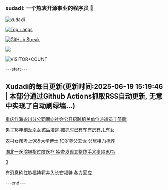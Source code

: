 ### xudadi: 一个热衷开源事业的程序员 👋

![xudadi](https://github-readme-stats-git-masterorgs-github-readme-stats-team.vercel.app/api?username=xudadi)

[![Top Langs](https://github-readme-stats.vercel.app/api/top-langs/?username=xudadi)](https://github.com/anuraghazra/github-readme-stats)

[![GitHub Streak](https://streak-stats.demolab.com?user=xudadi&locale=zh_Hans)](https://git.io/streak-stats)

![](https://raw.githubusercontent.com/xudadi/xudadi/main/assets/github-contribution-grid-snake.svg)

![VISITOR+COUNT](https://komarev.com/ghpvc/?username=xudadi&label=VISITOR+COUNT)


---start---

## Xudadi的每日更新(更新时间:2025-06-19 15:19:46 | 本部分通过Github Actions抓取RSS自动更新, 无意中实现了自动刷绿墙...)

[重庆红海永川分公司面向社会公开招聘机关单位派遣员工简章](https://www.gongkaoleida.com/article/2460865)

[男子18年前劫杀女孩后潜逃 被抓时已有车有房有儿有女](https://m.163.com/news/article/K2DHQ8VK051492LM.html)

[农村女孩考上985大学博士:10岁养父去世 邻居接力抚养](https://m.163.com/news/article/K2BDT10P0514R9OJ.html)

[湖北一医院被指过度医疗 抽查发现其整体手术率超90%](https://m.163.com/news/article/K2C9F7A60519DFFO.html)

[3](https://m.163.com/touch/news/sub/domestic)

[有消息称江铃福特将并入长安福特 各方回应](https://m.163.com/news/article/K2DI3GJ2051481US.html)

---end---
